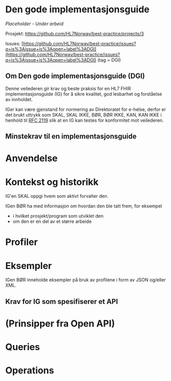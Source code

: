 # Den gode implementasjonsguide

_Placeholder - Under arbeid_

Prosjekt: [https://github.com/HL7Norway/best-practice/projects/3 ](https://github.com/HL7Norway/best-practice/projects/3)

Issues: [https://github.com/HL7Norway/best-practice/issues?q=is%3Aissue+is%3Aopen+label%3ADGI](https://github.com/HL7Norway/best-practice/issues?q=is%3Aissue+is%3Aopen+label%3ADGI) (tag = DGI)

## Om Den gode implementasjonsguide (DGI)

Denne veilederen gir krav og beste praksis for en HL7 FHIR implementasjonsguide (IG) for å sikre kvalitet, god lesbarhet og forståelse av innholdet.

IGer kan være gjenstand for normering av Direktoratet for e-helse, derfor er det brukt uttrykk som SKAL, SKAL IKKE, BØR, BØR IKKE, KAN, KAN IKKE i henhold til [RFC 2119](https://www.ietf.org/rfc/rfc2119.txt) slik at en IG kan testes for konformitet mot veilederen.

## Minstekrav til en implementasjonsguide

# Anvendelse

# Kontekst og historikk

IG'en SKAL oppgi hvem som aktivt forvalter den.

IGen BØR ha med informasjon om hvordan den ble tatt frem, for eksempel

- i hvilket prosjekt/program som utviklet den
- om den er en del av et større arbeide

# Profiler

# Eksempler

IGen BØR inneholde eksempler på bruk av profilene i form av JSON og/eller XML.

## Krav for IG som spesifiserer et API

# (Prinsipper fra Open API)
# Queries
# Operations
